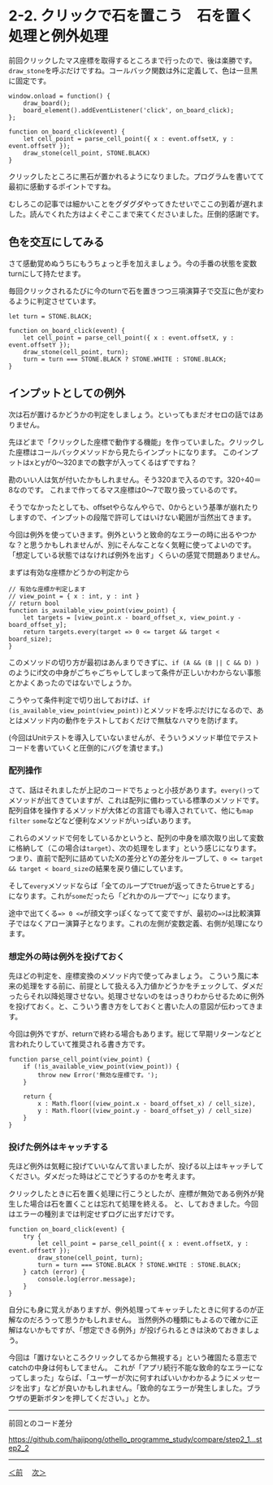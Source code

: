 # 2-2. クリックで石を置こう　石を置く処理と例外処理

前回クリックしたマス座標を取得するところまで行ったので、後は楽勝です。
`draw_stone`を呼ぶだけですね。コールバック関数は外に定義して、色は一旦黒に固定です。

```
window.onload = function() {
    draw_board();
    board_element().addEventListener('click', on_board_click);
};

function on_board_click(event) {
    let cell_point = parse_cell_point({ x : event.offsetX, y : event.offsetY });
    draw_stone(cell_point, STONE.BLACK)
}
```
クリックしたところに黒石が置かれるようになりました。プログラムを書いてて最初に感動するポイントですね。

むしろこの記事では細かいことをグダグダやってきたせいでここの到着が遅れました。読んでくれた方はよくぞここまで来てくださいました。圧倒的感謝です。

## 色を交互にしてみる

さて感動覚めぬうちにもうちょっと手を加えましょう。今の手番の状態を変数turnにして持たせます。

毎回クリックされるたびに今のturnで石を置きつつ三項演算子で交互に色が変わるように判定させています。

```
let turn = STONE.BLACK;

function on_board_click(event) {
    let cell_point = parse_cell_point({ x : event.offsetX, y : event.offsetY });
    draw_stone(cell_point, turn);
    turn = turn === STONE.BLACK ? STONE.WHITE : STONE.BLACK;
}

```

## インプットとしての例外

次は石が置けるかどうかの判定をしましょう。といってもまだオセロの話ではありません。

先ほどまで「クリックした座標で動作する機能」を作っていました。クリックした座標はコールバックメソッドから見たらインプットになります。
このインプットはxとyが0～320までの数字が入ってくるはずですね？

勘のいい人は気が付いたかもしれません。そう320まで入るのです。320÷40＝8なのです。
これまで作ってるマス座標は0～7で取り扱っているのです。

そうでなかったとしても、offsetやらなんやらで、0からという基準が崩れたりしますので、インプットの段階で許可してはいけない範囲が当然出てきます。

今回は例外を使っていきます。例外というと致命的なエラーの時に出るやつかな？と思うかもしれませんが、別にそんなことなく気軽に使ってよいのです。
「想定している状態ではなければ例外を出す」くらいの感覚で問題ありません。

まずは有効な座標かどうかの判定から
```
// 有効な座標か判定します
// view_point = { x : int, y : int }
// return bool
function is_available_view_point(view_point) {
    let targets = [view_point.x - board_offset_x, view_point.y - board_offset_y];
    return targets.every(target => 0 <= target && target < board_size);
}
```
このメソッドの切り方が最初はあんまりできずに、`if (A && (B || C && D) )`のようにif文の中身がごちゃごちゃしてしまって条件が正しいかわからない事態とかよくあったのではないでしょうか。

こうやって条件判定で切り出しておけば、`if (is_available_view_point(view_point))`とメソッドを呼ぶだけになるので、あとはメソッド内の動作をテストしておくだけで無駄なハマりを防げます。

(今回はUnitテストを導入していないませんが、そういうメソッド単位でテストコードを書いていくと圧倒的にバグを潰せます。)

### 配列操作

さて、話はそれましたが上記のコードでちょっと小技があります。`every()`ってメソッドが出てきていますが、これは配列に備わっている標準のメソッドです。
配列自体を操作するメソッドが大体どの言語でも導入されていて、他にも`map` `filter` `some`などなど便利なメソッドがいっぱいあります。

これらのメソッドで何をしているかというと、配列の中身を順次取り出して変数に格納して（この場合は`target`）、次の処理をします」という感じになります。
つまり、直前で配列に詰めていたXの差分とYの差分をループして、`0 <= target && target < board_size`の結果を戻り値にしています。

そして`every`メソッドならば「全てのループでtrueが返ってきたらtrueとする」になります。これが`some`だったら「どれかのループで～」になります。

途中で出てくる`=> 0 <=`が顔文字っぽくなってて変ですが、最初の`=>`は比較演算子ではなくアロー演算子となります。これの左側が変数定義、右側が処理になります。

### 想定外の時は例外を投げておく

先ほどの判定を、座標変換のメソッド内で使ってみましょう。
こういう風に本来の処理をする前に、前提として扱える入力値かどうかをチェックして、ダメだったらそれ以降処理させない。処理させないのをはっきりわからせるために例外を投げておく。と、こういう書き方をしておくと書いた人の意図が伝わってきます。

今回は例外ですが、returnで終わる場合もあります。総じて早期リターンなどと言われたりしていて推奨される書き方です。
```
function parse_cell_point(view_point) {
    if (!is_available_view_point(view_point)) {
        throw new Error('無効な座標です。');
    }

    return {
        x : Math.floor((view_point.x - board_offset_x) / cell_size),
        y : Math.floor((view_point.y - board_offset_y) / cell_size)
    }
}
```

### 投げた例外はキャッチする

先ほど例外は気軽に投げていいなんて言いましたが、投げる以上はキャッチしてください。ダメだった時はどこでどうするのかを考えます。

クリックしたときに石を置く処理に行こうとしたが、座標が無効である例外が発生した場合は石を置くことは忘れて処理を終える。
と、しておきました。今回はエラーの種別までは判定せずログに出すだけです。
```
function on_board_click(event) {
    try {
        let cell_point = parse_cell_point({ x : event.offsetX, y : event.offsetY });
        draw_stone(cell_point, turn);
        turn = turn === STONE.BLACK ? STONE.WHITE : STONE.BLACK;
    } catch (error) {
        console.log(error.message);
    }
}
```

自分にも身に覚えがありますが、例外処理ってキャッチしたときに何するのが正解なのだろうって思うかもしれません。
当然例外の種類にもよるので確かに正解はないかもですが、「想定できる例外」が投げられるときは決めておきましょう。

今回は「置けないところクリックしてるから無視する」という確固たる意志でcatchの中身は何もしてません。
これが「アプリ続行不能な致命的なエラーになってしまった」ならば、「ユーザーが次に何すればいいかわかるようにメッセージを出す」などが良いかもしれません。「致命的なエラーが発生しました。ブラウザの更新ボタンを押してください。」とか。

- - -
前回とのコード差分

https://github.com/hajipong/othello_programme_study/compare/step2_1...step2_2
- - -

[＜前](https://github.com/hajipong/othello_programme_study/tree/step2_1)　
[次＞](https://github.com/hajipong/othello_programme_study/tree/step2_3)
